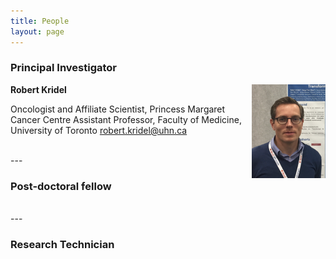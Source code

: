 ```yaml
---
title: People
layout: page
---
```


### Principal Investigator

<img align="right" src="/img/kridel.png" height="150">

**Robert Kridel**

Oncologist and Affiliate Scientist, Princess Margaret Cancer Centre
Assistant Professor, Faculty of Medicine, University of Toronto
<robert.kridel@uhn.ca>  

<br>
---

### Post-doctoral fellow

<br>
---

### Research Technician

